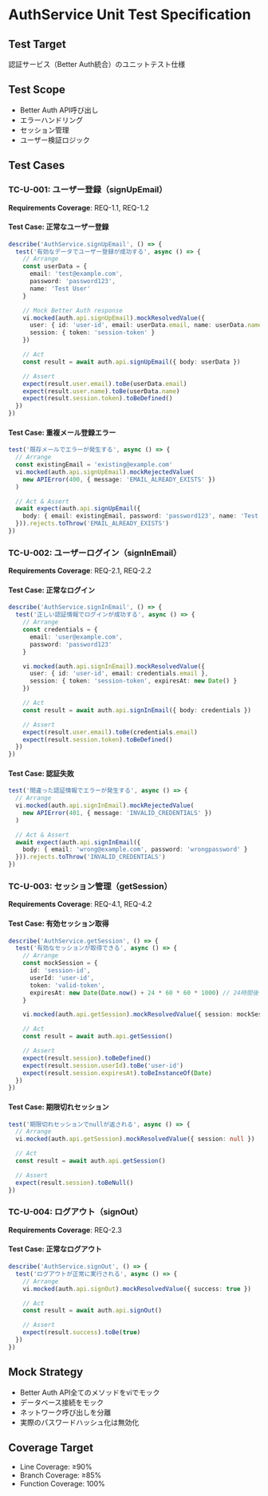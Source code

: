# AuthService Unit Test Specification

## Test Target
認証サービス（Better Auth統合）のユニットテスト仕様

## Test Scope
- Better Auth API呼び出し
- エラーハンドリング
- セッション管理
- ユーザー検証ロジック

## Test Cases

### TC-U-001: ユーザー登録（signUpEmail）
**Requirements Coverage**: REQ-1.1, REQ-1.2

#### Test Case: 正常なユーザー登録
```typescript
describe('AuthService.signUpEmail', () => {
  test('有効なデータでユーザー登録が成功する', async () => {
    // Arrange
    const userData = {
      email: 'test@example.com',
      password: 'password123',
      name: 'Test User'
    }

    // Mock Better Auth response
    vi.mocked(auth.api.signUpEmail).mockResolvedValue({
      user: { id: 'user-id', email: userData.email, name: userData.name },
      session: { token: 'session-token' }
    })

    // Act
    const result = await auth.api.signUpEmail({ body: userData })

    // Assert
    expect(result.user.email).toBe(userData.email)
    expect(result.user.name).toBe(userData.name)
    expect(result.session.token).toBeDefined()
  })
})
```

#### Test Case: 重複メール登録エラー
```typescript
test('既存メールでエラーが発生する', async () => {
  // Arrange
  const existingEmail = 'existing@example.com'
  vi.mocked(auth.api.signUpEmail).mockRejectedValue(
    new APIError(400, { message: 'EMAIL_ALREADY_EXISTS' })
  )

  // Act & Assert
  await expect(auth.api.signUpEmail({
    body: { email: existingEmail, password: 'password123', name: 'Test' }
  })).rejects.toThrow('EMAIL_ALREADY_EXISTS')
})
```

### TC-U-002: ユーザーログイン（signInEmail）
**Requirements Coverage**: REQ-2.1, REQ-2.2

#### Test Case: 正常なログイン
```typescript
describe('AuthService.signInEmail', () => {
  test('正しい認証情報でログインが成功する', async () => {
    // Arrange
    const credentials = {
      email: 'user@example.com',
      password: 'password123'
    }

    vi.mocked(auth.api.signInEmail).mockResolvedValue({
      user: { id: 'user-id', email: credentials.email },
      session: { token: 'session-token', expiresAt: new Date() }
    })

    // Act
    const result = await auth.api.signInEmail({ body: credentials })

    // Assert
    expect(result.user.email).toBe(credentials.email)
    expect(result.session.token).toBeDefined()
  })
})
```

#### Test Case: 認証失敗
```typescript
test('間違った認証情報でエラーが発生する', async () => {
  // Arrange
  vi.mocked(auth.api.signInEmail).mockRejectedValue(
    new APIError(401, { message: 'INVALID_CREDENTIALS' })
  )

  // Act & Assert
  await expect(auth.api.signInEmail({
    body: { email: 'wrong@example.com', password: 'wrongpassword' }
  })).rejects.toThrow('INVALID_CREDENTIALS')
})
```

### TC-U-003: セッション管理（getSession）
**Requirements Coverage**: REQ-4.1, REQ-4.2

#### Test Case: 有効セッション取得
```typescript
describe('AuthService.getSession', () => {
  test('有効なセッションが取得できる', async () => {
    // Arrange
    const mockSession = {
      id: 'session-id',
      userId: 'user-id',
      token: 'valid-token',
      expiresAt: new Date(Date.now() + 24 * 60 * 60 * 1000) // 24時間後
    }

    vi.mocked(auth.api.getSession).mockResolvedValue({ session: mockSession })

    // Act
    const result = await auth.api.getSession()

    // Assert
    expect(result.session).toBeDefined()
    expect(result.session.userId).toBe('user-id')
    expect(result.session.expiresAt).toBeInstanceOf(Date)
  })
})
```

#### Test Case: 期限切れセッション
```typescript
test('期限切れセッションでnullが返される', async () => {
  // Arrange
  vi.mocked(auth.api.getSession).mockResolvedValue({ session: null })

  // Act
  const result = await auth.api.getSession()

  // Assert
  expect(result.session).toBeNull()
})
```

### TC-U-004: ログアウト（signOut）
**Requirements Coverage**: REQ-2.3

#### Test Case: 正常なログアウト
```typescript
describe('AuthService.signOut', () => {
  test('ログアウトが正常に実行される', async () => {
    // Arrange
    vi.mocked(auth.api.signOut).mockResolvedValue({ success: true })

    // Act
    const result = await auth.api.signOut()

    // Assert
    expect(result.success).toBe(true)
  })
})
```

## Mock Strategy
- Better Auth API全てのメソッドをviでモック
- データベース接続をモック
- ネットワーク呼び出しを分離
- 実際のパスワードハッシュ化は無効化

## Coverage Target
- Line Coverage: ≥90%
- Branch Coverage: ≥85%
- Function Coverage: 100%